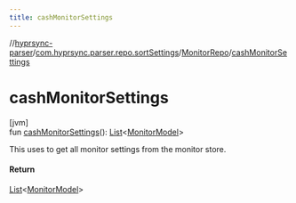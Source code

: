 ```yaml
---
title: cashMonitorSettings
---
```

//[hyprsync-parser](../../../index.html)/[com.hyprsync.parser.repo.sortSettings](../index.html)/[MonitorRepo](index.html)/[cashMonitorSettings](cash-monitor-settings.html)



# cashMonitorSettings



[jvm]\
fun [cashMonitorSettings](cash-monitor-settings.html)(): [List](https://kotlinlang.org/api/core/kotlin-stdlib/kotlin.collections/-list/index.html)&lt;[MonitorModel](../../com.hyprsync.parser.models/-monitor-model/index.html)&gt;



This uses to get all monitor settings from the monitor store.



#### Return



[List](https://kotlinlang.org/api/core/kotlin-stdlib/kotlin.collections/-list/index.html)<[MonitorModel](../../com.hyprsync.parser.models/-monitor-model/index.html)>



